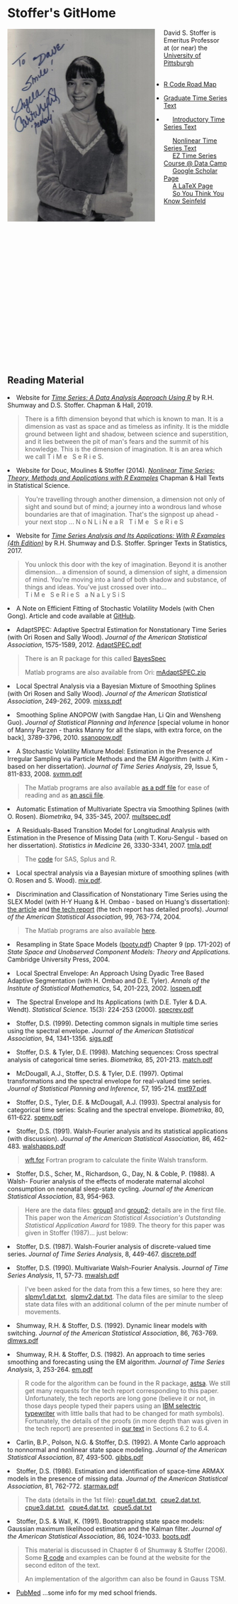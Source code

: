 # Stoffer's GitHome

<!--<img  align="left" src="figs/AC.jpg" alt="Angela" width="33%" hspace=12/> -->
<img style="float: left; padding: 0px 20px 0px 0px; width: 333px;" src="figs/AC.jpg"/>

David S. Stoffer  is Emeritus Professor  
 at (or near) the [University of Pittsburgh](http://www.pitt.edu)
<br/><br/>
 

* [R Code Road Map](http://nickpoison.github.io/)
       	
* [Graduate Time Series Text](https://github.com/nickpoison/tsa4/blob/master/textRcode.md)

* 
  <img src="images2/Image2.gif" height="12" hspace="2" width="12"> 
        <a href="http://www.stat.pitt.edu/stoffer/tsda/">Introductory Time Series Text</a> <br/> 		
 <img src="images2/Image2.gif" height="12" hspace="2" width="12"> 
        <a href="http://www.stat.pitt.edu/stoffer/nltsa/">Nonlinear Time Series Text</a> <br/> 
 <img src="images2/Image2.gif" height="12" hspace="2" width="12">  
        <a href="https://www.datacamp.com/courses/arima-modeling-with-r" target='new'>
			EZ Time Series  Course @ Data Camp </a><br/> 
 <img src="images2/Image2.gif" height="12" hspace="2" width="12"> 
       <a href="http://scholar.google.com/citations?user=fjls7x0AAAAJ" target="_blank">Google Scholar Page</a> <br/> 
 <img src="images2/Image2.gif" height="12" hspace="2" width="12"> 
 <a href="http://www.stat.pitt.edu/stoffer/freetex.html">A LaTeX Page</a>	<br/> 
 <img src="images2/Image2.gif" height="12" hspace="2" width="12"> 
 <a href="dss_files/seinfeld.html" target='new'>So You Think You Know Seinfeld</a>	</p>


<br/><br/><br/><br/><br/><br/><br/><br/><br/><br/><br/><br/><br/><br/><br/><br/><br/><br/><br/><br/>

## Reading Material


<p><li class="newbullet">Website for 
<a href="http://www.stat.pitt.edu/stoffer/tsda/"><i>Time Series: A Data Analysis Approach Using R</a></i> by R.H. Shumway and D.S.
Stoffer. Chapman &amp; Hall, 2019.</p>
<blockquote>	                       
There is a fifth dimension beyond that which is known to man. It is a dimension as vast as space and as timeless as infinity. It is the middle ground between light and shadow, between science and superstition, and it lies between the pit of man's fears and the summit of his knowledge. This is the dimension of imagination. It is an area which we call  T i M e &nbsp; S e R i e S.                 </blockquote>                    


<p><li class="newbullet">Website for Douc, Moulines &amp; Stoffer (2014).<i>
<a href="http://www.stat.pitt.edu/stoffer/nltsa/">   Nonlinear Time Series: Theory, Methods and Applications with R Examples</a> </i>
 Chapman &amp; Hall  Texts in Statistical Science.</p>

<blockquote> 
You're travelling through another dimension, a dimension not only of sight and sound but of mind; a journey into a wondrous land whose boundaries are that of imagination. That's the signpost up ahead - your next stop ...
N o N L i N e a R   &nbsp;    T i M e &nbsp; S e R i e S                                                                         
 </blockquote>   



<p><li class="newbullet">Website for 
<a href="http://www.stat.pitt.edu/stoffer/tsa4/"><i>Time Series Analysis and Its Applications: With R Examples
(4th Edition)</a></i> by R.H. Shumway and D.S.
Stoffer. Springer Texts in Statistics, 2017.</p>

<blockquote> 
You unlock this door with the key of imagination.     
       Beyond it is another dimension...    a dimension of sound,    
a dimension of sight,      a dimension of mind.     
You're moving into a land of both shadow and substance,          
of things and ideas.      You've just crossed over into...  <br />    
T i M e &nbsp; S e R i e S  &nbsp; a N a L y S i S                                                                        
 </blockquote>     

<p><li class="newbullet">
A Note on Efficient Fitting of Stochastic Volatility Models (with Chen Gong).
Article and code available at <a href="https://github.com/nickpoison/Stochastic-Volatility-Models" target='new'>GitHub</a>.
 </p>

   

<p><li class="newbullet">
AdaptSPEC: Adaptive Spectral Estimation
for Nonstationary Time Series  (with Ori Rosen and Sally Wood).
 <i>Journal of the American Statistical Association</i>, 1575-1589, 2012.
<a href="dss_files/adaptSPECjasa.pdf" target="_blank">AdaptSPEC.pdf</a>  </p>

 <blockquote>  
 There is an R package for this called  
 <a href="http://cran.rstudio.com/web/packages/BayesSpec/index.html"  target="_blank">
  BayesSpec  </a>
 <br/> 
 
 Matlab programs are
also available from Ori:
<a href="http://www.math.utep.edu/Faculty/ori/AdaptSpec.zip"  target="_blank">mAdaptSPEC.zip</a>
 </blockquote>
</p>


<p><li class="newbullet">
Local Spectral Analysis via a Bayesian Mixture of
Smoothing Splines (with Ori Rosen and Sally Wood). <i>Journal of
the American Statistical Association</i>, 249-262, 2009. 
<a href="dss_files/mixss.pdf" target="_blank">mixss.pdf</a> </p>

<p><li class="newbullet">
Smoothing Spline ANOPOW (with Sangdae Han, Li Qin and Wensheng Guo). 
<i> Journal of Statistical Planning and Inference</i> [special volume in honor of Manny Parzen - thanks Manny for
all the slaps, with extra force, on the back],  3789-3796, 2010.  
<a href="http://www.stat.pitt.edu/stoffer/dss_files/ssanopow.pdf" target="_blank">ssanopow.pdf</a></p>

<p><li class="newbullet">
A Stochastic Volatility Mixture Model:
Estimation in the Presence of Irregular Sampling via Particle Methods and the
EM Algorithm (with J. Kim - based on her dissertation).
<i>Journal of Time Series Analysis</i>,
29, Issue 5, 811-833, 2008.
<a href="http://www.stat.pitt.edu/stoffer/dss_files/svmm.pdf" target="_blank">svmm.pdf</a></p>

 <blockquote>   
 The Matlab programs are
also available <a href="http://www.stat.pitt.edu/stoffer/dss_files/jkmatlab.pdf" target="_blank"> 
as a pdf file</a> for ease of reading and as 
<a href="http://www.stat.pitt.edu/stoffer/dss_files/jkmatlab.txt" target="_blank">
an ascii file</a>.
 </blockquote>



<p><li class="newbullet">
Automatic  Estimation of  Multivariate Spectra
via Smoothing Splines (with O. Rosen). <i>Biometrika</i>, 94,  335-345, 2007.
<a href="http://www.stat.pitt.edu/stoffer/dss_files/multspec.pdf" target="_blank">multspec.pdf</a> 
</p>





<p><li class="newbullet">
A Residuals-Based Transition Model for Longitudinal Analysis with Estimation 
in the Presence of Missing Data
(with T. Koru-Sengul - based on her dissertation).
 <i>Statistics in Medicine</i> 26, 3330-3341,  2007.  <a href="dss_files/tmla.pdf" target="_blank">tmla.pdf</a></p>
 
 <blockquote>   The  <a href="dss_files/tmla_code.pdf" target="_blank">code</a> for SAS, Splus and R.
 </blockquote>



<p><li class="newbullet">
Local spectral analysis via a Bayesian mixture of
smoothing splines (with O. Rosen and S. Wood).
<a href="http://www.stat.pitt.edu/stoffer/dss_files/mix.pdf" target="_blank">mix.pdf</a>.</p>


<p><li class="newbullet">
Discrimination and Classification of Nonstationary Time Series using the
SLEX Model (with H-Y Huang &amp; H. Ombao - based on Huang's dissertation):
<a href="http://www.stat.pitt.edu/stoffer/dss_files/hos04.pdf" target="_blank">the article</a>
 and  
<a href="http://www.stat.pitt.edu/stoffer/dss_files/SLEX/slexdisc.pdf" target="_blank">the tech report</a>
(the tech report has detailed proofs).  <i>Journal of
the American Statistical Association</i>, 99, 763-774, 2004.</p>

<blockquote>  
The Matlab programs are
also available <a href="http://www.stat.pitt.edu/stoffer/dss_files/slex/matlab.html" target="_blank"> here</a>. </blockquote>




<p><li class="newbullet">
Resampling in State Space Models
(<a href="http://www.stat.pitt.edu/stoffer/dss_files/booty.pdf" target="_blank">booty.pdf</a>) 
Chapter 9 (pp. 171-202) of <i>State Space and Unobserved Component Models: Theory and Applications.</i> Cambridge University Press, 2004.  </p>

<p><li class="newbullet">
Local Spectral Envelope: An Approach Using Dyadic Tree Based Adaptive 
Segmentation (with H. Ombao and D.E. Tyler).
<i>Annals of the Institute of Statistical Mathematics</i>,  54, 201-223, 2002.
<a href="http://www.stat.pitt.edu/stoffer/dss_files/lospen.pdf" target="_blank">lospen.pdf</a> </p>



<p><li class="newbullet">The Spectral Envelope and Its Applications (with D.E. Tyler &amp;
D.A. Wendt). 
<i>Statistical Science. </i> 15(3): 224-253 (2000).  
 <a href="http://www.stat.pitt.edu/stoffer/dss_files/specrev.pdf" target="_blank">specrev.pdf</a></p>

 <p><li class="newbullet">
Stoffer, D.S. (1999).
Detecting common signals in multiple time series using the spectral envelope.
<i>Journal of
the American Statistical Association</i>, 94, 1341-1356.
<a href="http://www.stat.pitt.edu/stoffer/dss_files/sigs.pdf" target="_blank">sigs.pdf</a></p>


<p><li class="newbullet">Stoffer,
D.S. &amp; Tyler, D.E. (1998). Matching sequences: Cross spectral analysis
of categorical time series. <i>Biometrika, </i>85, 201-213. <a href="http://www.stat.pitt.edu/stoffer/dss_files/match.pdf" target="_blank">match.pdf</a></p>

<p><li class="newbullet">McDougall, A.J., Stoffer,
D.S. &amp; Tyler, D.E. (1997). Optimal transformations and the spectral envelope
for real-valued time series. <i>Journal of Statistical Planning and
Inference,</i> 57, 195-214. <a href="dss_files/mst97.pdf" target="_blank">mst97.pdf</a></p>



<p><li class="newbullet">Stoffer,
D.S., Tyler, D.E. &amp; McDougall, A.J. (1993). Spectral analysis for categorical
time series: Scaling and the spectral envelope. <i>Biometrika</i>, 80,
611-622. <a href="http://www.stat.pitt.edu/stoffer/dss_files/spenv.pdf" target="_blank">spenv.pdf</a> </p>


<p><li class="newbullet">Stoffer,
D.S. (1991). Walsh-Fourier analysis and its statistical applications (with
discussion).<i> Journal of the American Statistical Association</i>, 86,
462-483. <a href="http://www.stat.pitt.edu/stoffer/dss_files/walshapps.pdf" target="_blank">walshapps.pdf</a> </p>

<blockquote>  <a href="http://www.stat.pitt.edu/stoffer/dss_files/wft.txt" target="_blank">wft.for</a>
Fortran program to calculate the finite Walsh transform.</blockquote> 


<p><li class="newbullet">Stoffer,
D.S., Scher, M., Richardson, G., Day, N. &amp; Coble, P. (1988). A Walsh-
Fourier analysis of the effects of moderate maternal alcohol consumption
on neonatal sleep-state cycling. <i>Journal of the American Statistical
Association</i>, 83, 954-963. </p>

<blockquote> Here are the data files: <a href="dss_files/grp1.dat.txt" target="_blank">group1</a> and <a href="dss_files/grp2.dat.txt" target="_blank">group2</a>; details
are in the first file. 
This
paper won the 
 <em>
 American Statistical Association's Outstanding
Statistical Application  Award</em> for 1989.
The theory for this paper was given in Stoffer (1987)... just below: </blockquote>

<p><li class="newbullet">Stoffer, D.S. (1987). Walsh-Fourier analysis of discrete-valued time
series.
<i>Journal of Time Series Analysis</i>, 8, 449-467. 
<a href="http://www.stat.pitt.edu/stoffer/dss_files/discrete.pdf" target="_blank">discrete.pdf</a> </p>

<p><li class="newbullet">
Stoffer, D.S. (1990). Multivariate Walsh-Fourier Analysis.  <i> Journal of Time Series   
Analysis</i>,  11, 57-73. <a href="http://www.stat.pitt.edu/stoffer/dss_files/mwalsh.pdf" target="_blank">mwalsh.pdf</a> </p>

<blockquote>  
I've been asked for the data from this a few times, so here they are: 
<a href="dss_files/slpmv1.dat.txt" target="_blank">slpmv1.dat.txt</a>,&nbsp;
<a href="dss_files/slpmv2.dat.txt" target="_blank">slpmv2.dat.txt</a>.
The data files are similar to the sleep state data files with an additional column
of the per minute number of movements.
 </blockquote>

<p><li class="newbullet">Shumway,
R.H. &amp; Stoffer, D.S. (1992). Dynamic linear models with switching.
<i>Journal of the American Statistical Association</i>, 86, 763-769. 
<a href="http://www.stat.pitt.edu/stoffer/dss_files/dlmws.pdf" target="_blank">dlmws.pdf</a> 
</p>

<p><li class="newbullet">Shumway,
R.H. &amp; Stoffer, D.S. (1982). An approach to time series smoothing and
forecasting using the EM algorithm. <i>Journal of Time Series Analysis</i>,
3, 253-264.
<a href="http://www.stat.pitt.edu/stoffer/dss_files/em.pdf" target="_blank">em.pdf</a></p>

<blockquote> 
R
code for the algorithm can be found in the R package, 
<a href="http://www.stat.pitt.edu/stoffer/tsa4/xChanges.htm">astsa</a>.
We still get many requests for the tech report corresponding to
this paper. Unfortunately, the
tech reports are long gone (believe it or not, in those days people
typed their papers using an <a href="http://en.wikipedia.org/wiki/IBM_Selectric_typewriter" target="_blank">
IBM selectric typewriter</a> with little balls
that had to be changed for math symbols). Fortunately, the details of the proofs 
(in more depth than was
given in the tech report) are
presented in  <a href="http://www.stat.pitt.edu/stoffer/tsa4" target="_blank">our text</a>
 in Sections 6.2 to 6.4. 
 </blockquote>


<p><li class="newbullet">Carlin,
B.P., Polson, N.G. &amp; Stoffer, D.S. (1992). A Monte Carlo approach to
nonnormal and nonlinear state space modeling. <i>Journal of the American
Statistical Association</i>, 87, 493-500. 
<a href="http://www.stat.pitt.edu/stoffer/dss_files/gibbs.pdf" target="_blank">
gibbs.pdf</a> </p>



<p><li class="newbullet">Stoffer,
D.S. (1986). Estimation and identification of space-time ARMAX models in
the presence of missing data. <i>Journal of the American Statistical Association</i>,
81, 762-772. <a href="http://www.stat.pitt.edu/stoffer/dss_files/starmax.pdf" target="_blank">starmax.pdf
</a> </p>

<blockquote> The data (details in the 1st file): <a href="http://www.stat.pitt.edu/stoffer/dss_files/cpue1.dat.txt" target="_blank">cpue1.dat.txt</a>,&nbsp;
 <a href="http://www.stat.pitt.edu/stoffer/dss_files/cpue2.dat.txt" target="_blank">cpue2.dat.txt</a>,&nbsp;
<a href="http://www.stat.pitt.edu/stoffer/dss_files/cpue3.dat.txt" target="_blank">cpue3.dat.txt</a>,&nbsp;
<a href="http://www.stat.pitt.edu/stoffer/dss_files/cpue4.dat.txt" target="_blank">cpue4.dat.txt</a>,&nbsp;
<a href="http://www.stat.pitt.edu/stoffer/dss_files/cpue5.dat.txt" target="_blank">cpue5.dat.txt</a>&nbsp;
<br></blockquote>

<p><li class="newbullet">Stoffer,
D.S. &amp; Wall, K. (1991). Bootstrapping state space models: Gaussian
maximum likelihood estimation and the Kalman filter. <i>Journal of the
American Statistical Association</i>, 86, 1024-1033. <a href="http://www.stat.pitt.edu/stoffer/dss_files/boots.pdf" target="_blank">
boots.pdf</a></p>


<blockquote>  This material is discussed in Chapter 6 of 
Shumway &amp; Stoffer (2006).
Some
<a href="http://www.stat.pitt.edu/stoffer/tsa4/chap6.htm">R
code</a> and examples can be found at 
 the website for the second editon of the text.
 
 An implementation of the
algorithm can also be found in  Gauss TSM.
 </blockquote>
 

<p><li class="newbullet"><a href="http://www.ncbi.nlm.nih.gov/sites/entrez?dispmax=20&term=Stoffer%20D&db=PubMed&pmfilter_EDatLimit=added%20to%20PubMed%20in%20the%20last%200%20i&cmd_current=Limits&orig_db=PubMed&cmd=Search&doptcmdl=DocSum" target="_blank">PubMed</a> ...some info for my med school friends.</p>

